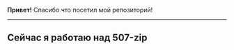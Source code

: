 **Привет!** Спасибо что посетил мой репозиторий! 

--------------------------------------------------------
Сейчас я работаю над 507-zip
--------------------------------------------------------
